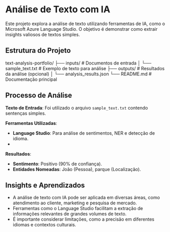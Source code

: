 # Análise de Texto com IA

Este projeto explora a análise de texto utilizando ferramentas de IA, como o Microsoft Azure Language Studio. O objetivo é demonstrar como extrair insights valiosos de textos simples.

## Estrutura do Projeto

text-analysis-portfolio/
├── inputs/ # Documentos de entrada
│ └── sample_text.txt # Exemplo de texto para análise
├── outputs/ # Resultados da análise (opcional)
│ └── analysis_results.json
└── README.md # Documentação principal

## Processo de Análise

 **Texto de Entrada**: Foi utilizado o arquivo `sample_text.txt` contendo sentenças simples.
   
 **Ferramentas Utilizadas**:
   - **Language Studio**: Para análise de sentimentos, NER e detecção de idioma.
   - 
 **Resultados**:
   - **Sentimento**: Positivo (90% de confiança).
   - **Entidades Nomeadas**: João (Pessoa), parque (Localização).
     
## Insights e Aprendizados

- A análise de texto com IA pode ser aplicada em diversas áreas, como atendimento ao cliente, marketing e pesquisa de mercado.
- Ferramentas como o Language Studio facilitam a extração de informações relevantes de grandes volumes de texto.
- É importante considerar limitações, como a precisão em diferentes idiomas e contextos culturais.
